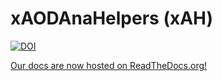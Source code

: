 # xAODAnaHelpers (xAH)

[![DOI](https://zenodo.org/badge/doi/10.5281/zenodo.34183.svg)](http://dx.doi.org/10.5281/zenodo.34183)

[Our docs are now hosted on ReadTheDocs.org!](https://xaodanahelpers.readthedocs.org/en/latest/)
